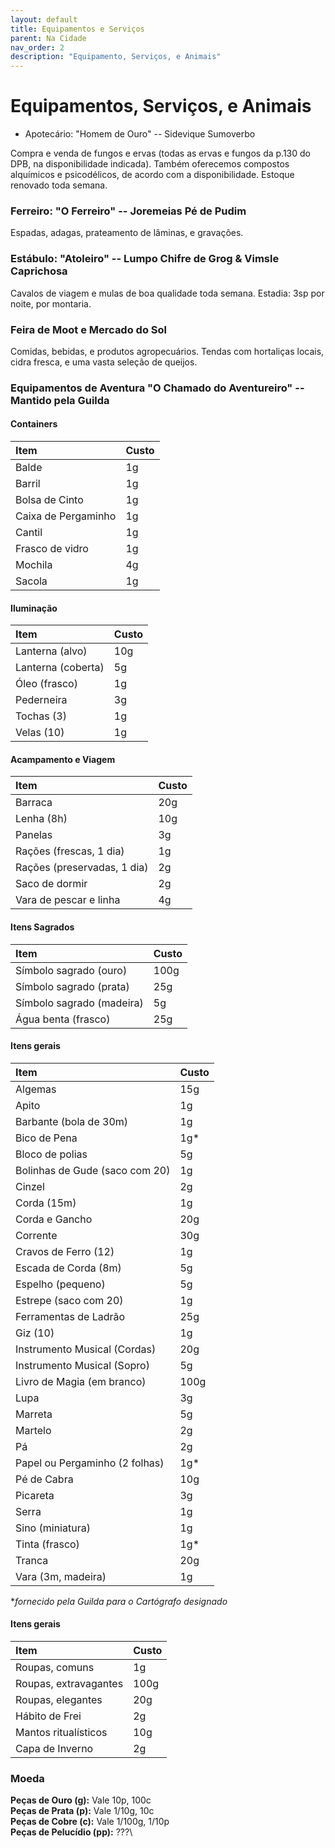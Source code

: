 ```yaml
---
layout: default
title: Equipamentos e Serviços
parent: Na Cidade
nav_order: 2
description: "Equipamento, Serviços, e Animais"
---
```


# Equipamentos, Serviços, e Animais

+ Apotecário: "Homem de Ouro" -- Sidevique Sumoverbo

Compra e venda de fungos e ervas (todas as ervas e fungos da p.130 do DPB, na disponibilidade indicada). Também oferecemos compostos alquímicos e psicodélicos, de acordo com a disponibilidade. Estoque renovado toda semana.

### Ferreiro: "O Ferreiro" -- Joremeias Pé de Pudim

Espadas, adagas, prateamento de lâminas, e gravações.

### Estábulo: "Atoleiro" -- Lumpo Chifre de Grog & Vimsle Caprichosa

Cavalos de viagem e mulas de boa qualidade toda semana. Estadia: 3sp por noite, por montaria.

### Feira de Moot e Mercado do Sol

Comidas, bebidas, e produtos agropecuários. Tendas com hortaliças locais, cidra fresca, e uma vasta seleção de queijos.

### Equipamentos de Aventura "O Chamado do Aventureiro" -- Mantido pela Guilda

#### Containers

| Item | Custo | 
| :--- | :--- |
| Balde | 1g |
| Barril | 1g |
| Bolsa de Cinto | 1g |
| Caixa de Pergaminho | 1g |
| Cantil | 1g |
| Frasco de vidro | 1g |
| Mochila | 4g |
| Sacola | 1g |

#### Iluminação

| Item | Custo | 
| :--- | :--- |
| Lanterna (alvo) | 10g |
| Lanterna (coberta) | 5g |
| Óleo (frasco) | 1g |
| Pederneira | 3g |
| Tochas (3) | 1g |
| Velas (10) | 1g |

#### Acampamento e Viagem

| Item | Custo | 
| :--- | :--- |
| Barraca | 20g |
| Lenha (8h) | 10g |
| Panelas | 3g |
| Rações (frescas, 1 dia) | 1g |
| Rações (preservadas, 1 dia) | 2g |
| Saco de dormir | 2g |
| Vara de pescar e linha | 4g |

#### Itens Sagrados

| Item | Custo | 
| :--- | :--- |
| Símbolo sagrado (ouro) | 100g |
| Símbolo sagrado (prata) | 25g |
| Símbolo sagrado (madeira) | 5g |
| Água benta (frasco) | 25g |

#### Itens gerais

| Item | Custo | 
| :--- | :--- |
| Algemas | 15g |
| Apito | 1g |
| Barbante (bola de 30m) | 1g |
| Bico de Pena | 1g* |
| Bloco de polias | 5g |
| Bolinhas de Gude (saco com 20) | 1g |
| Cinzel | 2g |
| Corda (15m) | 1g |
| Corda e Gancho | 20g |
| Corrente | 30g |
| Cravos de Ferro (12) | 1g |
| Escada de Corda (8m) | 5g |
| Espelho (pequeno) | 5g |
| Estrepe (saco com 20) | 1g |
| Ferramentas de Ladrão | 25g |
| Giz (10) | 1g |
| Instrumento Musical (Cordas) | 20g |
| Instrumento Musical (Sopro) | 5g |
| Livro de Magia (em branco) | 100g |
| Lupa | 3g |
| Marreta | 5g |
| Martelo | 2g |
| Pá | 2g |
| Papel ou Pergaminho (2 folhas) | 1g*| 
| Pé de Cabra | 10g |
| Picareta | 3g |
| Serra | 1g |
| Sino (miniatura) | 1g |
| Tinta (frasco) | 1g* |
| Tranca | 20g |
| Vara (3m, madeira) | 1g |

**fornecido pela Guilda para o Cartógrafo designado*

#### Itens gerais

| Item | Custo | 
| :--- | :--- |
| Roupas, comuns | 1g |
| Roupas, extravagantes | 100g |
| Roupas, elegantes | 20g |
| Hábito de Frei | 2g |
| Mantos ritualísticos | 10g |
| Capa de Inverno | 2g |

### Moeda

**Peças de Ouro (g):** Vale 10p, 100c\
**Peças de Prata (p):** Vale 1/10g, 10c\
**Peças de Cobre (c):** Vale 1/100g, 1/10p\
**Peças de Pelucídio (pp):** ???\
